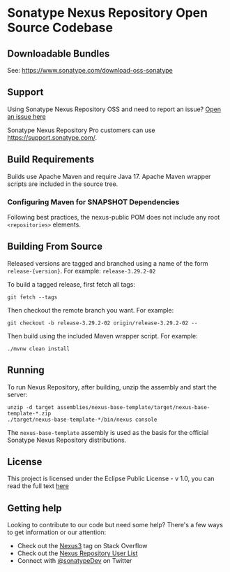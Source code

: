 <!--

    Sonatype Nexus (TM) Open Source Version
    Copyright (c) 2008-present Sonatype, Inc.
    All rights reserved. Includes the third-party code listed at http://links.sonatype.com/products/nexus/oss/attributions.

    This program and the accompanying materials are made available under the terms of the Eclipse Public License Version 1.0,
    which accompanies this distribution and is available at http://www.eclipse.org/legal/epl-v10.html.

    Sonatype Nexus (TM) Professional Version is available from Sonatype, Inc. "Sonatype" and "Sonatype Nexus" are trademarks
    of Sonatype, Inc. Apache Maven is a trademark of the Apache Software Foundation. M2eclipse is a trademark of the
    Eclipse Foundation. All other trademarks are the property of their respective owners.

-->
# Sonatype Nexus Repository Open Source Codebase 

## Downloadable Bundles

 See: https://www.sonatype.com/download-oss-sonatype

## Support

Using Sonatype Nexus Repository OSS and need to report an issue? [Open an issue here](https://github.com/sonatype/nexus-public/issues)

Sonatype Nexus Repository Pro customers can use https://support.sonatype.com/.
 
## Build Requirements

Builds use Apache Maven and require Java 17. Apache Maven wrapper scripts are included in the source tree.

### Configuring Maven for SNAPSHOT Dependencies

Following best practices, the nexus-public POM does not include any root `<repositories>` elements.

## Building From Source

Released versions are tagged and branched using a name of the form `release-{version}`. For example: `release-3.29.2-02`

To build a tagged release, first fetch all tags:

```shell
git fetch --tags
```

Then checkout the remote branch you want. For example:

```shell
git checkout -b release-3.29.2-02 origin/release-3.29.2-02 --
```

Then build using the included Maven wrapper script. For example:

```shell
./mvnw clean install
```

## Running

To run Nexus Repository, after building, unzip the assembly and start the server:

    unzip -d target assemblies/nexus-base-template/target/nexus-base-template-*.zip
    ./target/nexus-base-template-*/bin/nexus console

The `nexus-base-template` assembly is used as the basis for the official Sonatype Nexus Repository distributions.

## License

This project is licensed under the Eclipse Public License - v 1.0, you can read the full text [here](LICENSE.txt)

## Getting help

Looking to contribute to our code but need some help? There's a few ways to get information or our attention:

* Check out the [Nexus3](http://stackoverflow.com/questions/tagged/nexus3) tag on Stack Overflow
* Check out the [Nexus Repository User List](https://groups.google.com/a/glists.sonatype.com/forum/?hl=en#!forum/nexus-users)
* Connect with [@sonatypeDev](https://twitter.com/sonatypeDev) on Twitter
